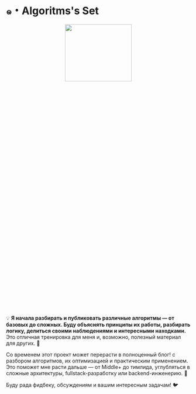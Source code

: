 # ๑・Algoritms's Set 

<div align="center"><img src="https://github.com/juliaDooby/JS_Algoritms/blob/main/assets/images/Cover-algoritms.jpg?raw=true" width="60%" height="20%"></img></div>

💡 **Я начала разбирать и публиковать различные алгоритмы — от базовых до сложных. 
Буду объяснять принципы их работы, разбирать логику, делиться своими наблюдениями и интересными находками.** 
Это отличная тренировка для меня и, возможно, полезный материал для других. 🐥  

Со временем этот проект может перерасти в полноценный блог! с разбором алгоритмов, их оптимизацией и практическим применением. Это поможет мне расти дальше — от Middle+ до тимлида, углубляться в сложные архитектуры, fullstack-разработку или backend-инженерию. 🐧

Буду рада фидбеку, обсуждениям и вашим интересным задачам! 🐦
